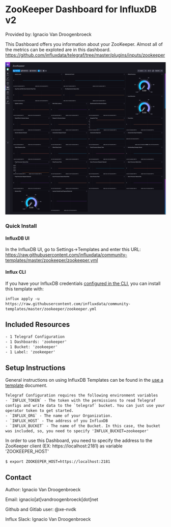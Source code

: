 # ZooKeeper Dashboard for InfluxDB v2

Provided by: Ignacio Van Droogenbroeck

This Dashboard offers you information about your ZooKeeper. Almost all of the metrics can be exploted are in this dashboard. https://github.com/influxdata/telegraf/tree/master/plugins/inputs/zookeeper

![Dashboard Screenshot](screenshot.png)

### Quick Install

#### InfluxDB UI

In the InfluxDB UI, go to Settings->Templates and enter this URL: https://raw.githubusercontent.com/influxdata/community-templates/master/zookeeper/zookeeper.yml

#### Influx CLI
If you have your InfluxDB credentials [configured in the CLI](https://v2.docs.influxdata.com/v2.0/reference/cli/influx/config/), you can install this template with:

```
influx apply -u https://raw.githubusercontent.com/influxdata/community-templates/master/zookeeper/zookeeper.yml
```

## Included Resources

    - 1 Telegraf Configuration
    - 1 Dashboards: 'zookeeper'
    - 1 Bucket: 'zookeeper'
    - 1 Label: 'zookeeper'

## Setup Instructions

General instructions on using InfluxDB Templates can be found in the [use a template](../docs/use_a_template.md) document.

    Telegraf Configuration requires the following environment variables
    - `INFLUX_TOKEN` - The token with the permissions to read Telegraf configs and write data to the `telegraf` bucket. You can just use your operator token to get started.
    - `INFLUX_ORG` - The name of your Organization.
    - `INFLUX_HOST` - The address of you InfluxDB
    - `INFLUX_BUCKET` - The name of the Bucket. In this case, the bucket was included, so, you need to specify 'INFLUX_BUCKET=zookeeper'

In order to use this Dashboard, you need to specify the address to the ZooKeeper client (EX: https://localhost:2181) as variable 'ZOOKEEPER_HOST'

```$ export ZOOKEEPER_HOST=https://localhost:2181```

## Contact

Author: Ignacio Van Droogenbroeck

Email: ignacio[at]vandroogenbroeck[dot]net

Github and Gitlab user: @xe-nvdk

Influx Slack: Ignacio Van Droogenbroeck
